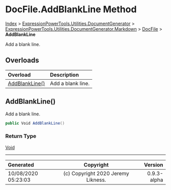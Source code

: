 ﻿# DocFile.AddBlankLine Method

[Index](../index.md) > [ExpressionPowerTools.Utilities.DocumentGenerator](ExpressionPowerTools.Utilities.DocumentGenerator.a.md) > [ExpressionPowerTools.Utilities.DocumentGenerator.Markdown](ExpressionPowerTools.Utilities.DocumentGenerator.Markdown.n.md) > [DocFile](ExpressionPowerTools.Utilities.DocumentGenerator.Markdown.DocFile.cs.md) > **AddBlankLine**

Add a blank line.

## Overloads

| Overload | Description |
| :-- | :-- |
| [AddBlankLine()](#addblankline) | Add a blank line. |
## AddBlankLine()

Add a blank line.

```csharp
public Void AddBlankLine()
```

### Return Type

 [Void](https://docs.microsoft.com/dotnet/api/system.void) 



---

| Generated | Copyright | Version |
| :-- | :-: | --: |
| 10/08/2020 05:23:03 | (c) Copyright 2020 Jeremy Likness. | 0.9.3-alpha |
